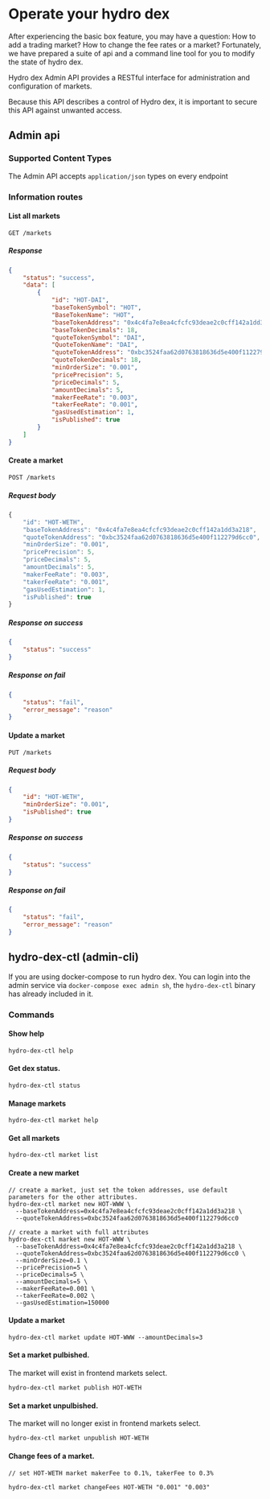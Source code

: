 # Operate your hydro dex

After experiencing the basic box feature, you may have a question: How to add a trading market? How to change the fee rates or a market? Fortunately, we have prepared a suite of api and a command line tool for you to modify the state of hydro dex.

Hydro dex Admin API provides a RESTful interface for administration and configuration of markets.

Because this API describes a control of Hydro dex, it is important to secure this API against unwanted access. 

## Admin api

### Supported Content Types

The Admin API accepts `application/json` types on every endpoint

### Information routes

#### List all markets

```
GET /markets
```

##### Response

```json
{	
	"status": "success",
	"data": [
		{
			"id": "HOT-DAI",
			"baseTokenSymbol": "HOT",
			"BaseTokenName": "HOT",
			"baseTokenAddress": "0x4c4fa7e8ea4cfcfc93deae2c0cff142a1dd3a218",
			"baseTokenDecimals": 18,
			"quoteTokenSymbol": "DAI",
			"QuoteTokenName": "DAI",
			"quoteTokenAddress": "0xbc3524faa62d0763818636d5e400f112279d6cc0",
			"quoteTokenDecimals": 18,
			"minOrderSize": "0.001",
			"pricePrecision": 5,
			"priceDecimals": 5,
			"amountDecimals": 5,
			"makerFeeRate": "0.003",
			"takerFeeRate": "0.001",
			"gasUsedEstimation": 1,
			"isPublished": true
		}
	]
}
```

#### Create a market

```
POST /markets
```

##### Request body

```js
{
	"id": "HOT-WETH",                                                  // required
	"baseTokenAddress": "0x4c4fa7e8ea4cfcfc93deae2c0cff142a1dd3a218",  // required
	"quoteTokenAddress": "0xbc3524faa62d0763818636d5e400f112279d6cc0", // required
	"minOrderSize": "0.001",                                           // optional default 0.01
	"pricePrecision": 5,                                               // optional default 5
	"priceDecimals": 5,                                                // optional default 5
	"amountDecimals": 5,                                               // optional default 5
	"makerFeeRate": "0.003",                                           // optional default 0.003
	"takerFeeRate": "0.001",                                           // optional default 0.001
	"gasUsedEstimation": 1,                                            // optional default 190000
	"isPublished": true                                                // optional default false
}
```

##### Response on success

```json
{
	"status": "success"
}
```

##### Response on fail

```json
{
	"status": "fail",
	"error_message": "reason"
}
```

#### Update a market

```
PUT /markets
```

##### Request body

```json
{
	"id": "HOT-WETH",
	"minOrderSize": "0.001",
	"isPublished": true
}
```

##### Response on success

```json
{
	"status": "success"
}
```

##### Response on fail

```json
{
	"status": "fail",
	"error_message": "reason"
}
```


## hydro-dex-ctl (admin-cli)

If you are using docker-compose to run hydro dex. You can login into the admin service via `docker-compose exec admin sh`, the `hydro-dex-ctl` binary has already included in it.

### Commands

#### Show help

```
hydro-dex-ctl help
```

#### Get dex status.

```
hydro-dex-ctl status
```

#### Manage markets

```
hydro-dex-ctl market help
```

#### Get all markets
```
hydro-dex-ctl market list
```

#### Create a new market

```
// create a market, just set the token addresses, use default parameters for the other attributes.
hydro-dex-ctl market new HOT-WWW \
  --baseTokenAddress=0x4c4fa7e8ea4cfcfc93deae2c0cff142a1dd3a218 \
  --quoteTokenAddress=0xbc3524faa62d0763818636d5e400f112279d6cc0

// create a market with full attributes
hydro-dex-ctl market new HOT-WWW \
  --baseTokenAddress=0x4c4fa7e8ea4cfcfc93deae2c0cff142a1dd3a218 \
  --quoteTokenAddress=0xbc3524faa62d0763818636d5e400f112279d6cc0 \
  --minOrderSize=0.1 \
  --pricePrecision=5 \
  --priceDecimals=5 \
  --amountDecimals=5 \
  --makerFeeRate=0.001 \
  --takerFeeRate=0.002 \
  --gasUsedEstimation=150000

```

#### Update a market

```
hydro-dex-ctl market update HOT-WWW --amountDecimals=3
```

#### Set a market pulbished. 

The market will exist in frontend markets select.

```
hydro-dex-ctl market publish HOT-WETH
```

#### Set a market unpulbished. 

The market will no longer exist in frontend markets select.

```
hydro-dex-ctl market unpublish HOT-WETH

```
#### Change fees of a market.

```
// set HOT-WETH market makerFee to 0.1%, takerFee to 0.3%

hydro-dex-ctl market changeFees HOT-WETH "0.001" "0.003"
```
